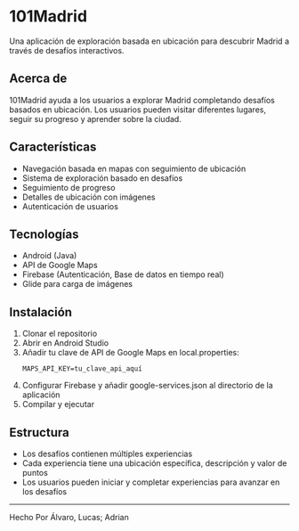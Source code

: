 # 101Madrid

Una aplicación de exploración basada en ubicación para descubrir Madrid a través de desafíos interactivos.

## Acerca de

101Madrid ayuda a los usuarios a explorar Madrid completando desafíos basados en ubicación. Los usuarios pueden visitar diferentes lugares, seguir su progreso y aprender sobre la ciudad.

## Características

- Navegación basada en mapas con seguimiento de ubicación
- Sistema de exploración basado en desafíos
- Seguimiento de progreso
- Detalles de ubicación con imágenes
- Autenticación de usuarios

## Tecnologías

- Android (Java)
- API de Google Maps
- Firebase (Autenticación, Base de datos en tiempo real)
- Glide para carga de imágenes

## Instalación

1. Clonar el repositorio
2. Abrir en Android Studio
3. Añadir tu clave de API de Google Maps en local.properties:
   ```
   MAPS_API_KEY=tu_clave_api_aquí
   ```
4. Configurar Firebase y añadir google-services.json al directorio de la aplicación
5. Compilar y ejecutar

## Estructura

- Los desafíos contienen múltiples experiencias
- Cada experiencia tiene una ubicación específica, descripción y valor de puntos
- Los usuarios pueden iniciar y completar experiencias para avanzar en los desafíos
---

Hecho Por Álvaro, Lucas; Adrian
